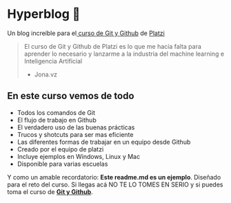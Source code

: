 # Hyperblog  🤘
Un blog increíble para el[ curso de Git y Github](https://platzi.com/cursos/git-github/ " curso de Git y Github") de [Platzi](https://platzi.com/ "Platzi")
> El curso de Git y Github de Platzi es lo que me hacía falta para aprender lo necesario y lanzarme a la industria del machine learning e Inteligencia Artificial
> - Jona.vz

## En este curso vemos de todo
* Todos los comandos de Git
* El flujo de trabajo en Github
* El verdadero uso de las buenas prácticas
* Trucos y shotcuts para ser mas eficiente
* Las diferentes formas de trabajar en un equipo desde Github
* Creado por el equipo de platzi
* Incluye ejemplos en Windows, Linux y Mac
* Disponible para varias escuelas


Y como un amable recordatorio: **Este readme.md es un ejemplo**.  Diseñado para el reto del curso. Si llegas acá NO TE LO TOMES EN SERIO y si puedes toma el curso de  [**Git y Github**](https://platzi.com/cursos/git-github/ "a ver el curso").